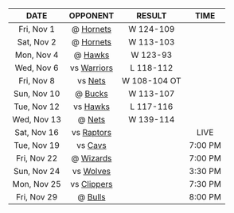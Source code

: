 |    DATE     |             OPPONENT              |    RESULT    |  TIME   |
|:-----------:|:---------------------------------:|:------------:|:-------:|
| Fri, Nov 1  | @ [Hornets](/r/CharlotteHornets)  |  W 124-109   |         |
| Sat, Nov 2  | @ [Hornets](/r/CharlotteHornets)  |  W 113-103   |         |
| Mon, Nov 4  |    @ [Hawks](/r/AtlantaHawks)     |   W 123-93   |         |
| Wed, Nov 6  |    vs [Warriors](/r/warriors)     |  L 118-112   |         |
| Fri, Nov 8  |       vs [Nets](/r/GoNets)        | W 108-104 OT |         |
| Sun, Nov 10 |      @ [Bucks](/r/MkeBucks)       |  W 113-107   |         |
| Tue, Nov 12 |    vs [Hawks](/r/AtlantaHawks)    |  L 117-116   |         |
| Wed, Nov 13 |        @ [Nets](/r/GoNets)        |  W 139-114   |         |
| Sat, Nov 16 |  vs [Raptors](/r/torontoraptors)  |              |  LIVE   |
| Tue, Nov 19 |    vs [Cavs](/r/clevelandcavs)    |              | 7:00 PM |
| Fri, Nov 22 | @ [Wizards](/r/washingtonwizards) |              | 7:00 PM |
| Sun, Nov 24 |   vs [Wolves](/r/timberwolves)    |              | 3:30 PM |
| Mon, Nov 25 |   vs [Clippers](/r/LAClippers)    |              | 7:30 PM |
| Fri, Nov 29 |    @ [Bulls](/r/chicagobulls)     |              | 8:00 PM |